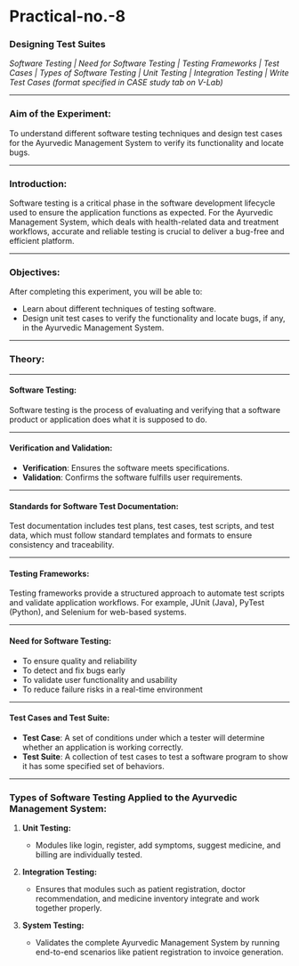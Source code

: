 # Practical-no.-8

### **Designing Test Suites**
*Software Testing | Need for Software Testing | Testing Frameworks | Test Cases | Types of Software Testing | Unit Testing | Integration Testing | Write Test Cases (format specified in CASE study tab on V-Lab)*

---

### **Aim of the Experiment:**

To understand different software testing techniques and design test cases for the Ayurvedic Management System to verify its functionality and locate bugs.

---

### **Introduction:**

Software testing is a critical phase in the software development lifecycle used to ensure the application functions as expected. For the Ayurvedic Management System, which deals with health-related data and treatment workflows, accurate and reliable testing is crucial to deliver a bug-free and efficient platform.

---

### **Objectives:**

After completing this experiment, you will be able to:
- Learn about different techniques of testing software.
- Design unit test cases to verify the functionality and locate bugs, if any, in the Ayurvedic Management System.

---

### **Theory:**

---

#### **Software Testing:**
Software testing is the process of evaluating and verifying that a software product or application does what it is supposed to do.

---

#### **Verification and Validation:**
- **Verification**: Ensures the software meets specifications.
- **Validation**: Confirms the software fulfills user requirements.

---

#### **Standards for Software Test Documentation:**
Test documentation includes test plans, test cases, test scripts, and test data, which must follow standard templates and formats to ensure consistency and traceability.

---

#### **Testing Frameworks:**
Testing frameworks provide a structured approach to automate test scripts and validate application workflows. For example, JUnit (Java), PyTest (Python), and Selenium for web-based systems.

---

#### **Need for Software Testing:**
- To ensure quality and reliability
- To detect and fix bugs early
- To validate user functionality and usability
- To reduce failure risks in a real-time environment

---

#### **Test Cases and Test Suite:**
- **Test Case**: A set of conditions under which a tester will determine whether an application is working correctly.
- **Test Suite**: A collection of test cases to test a software program to show it has some specified set of behaviors.

---

### **Types of Software Testing Applied to the Ayurvedic Management System:**

1. **Unit Testing:**
   - Modules like login, register, add symptoms, suggest medicine, and billing are individually tested.

2. **Integration Testing:**
   - Ensures that modules such as patient registration, doctor recommendation, and medicine inventory integrate and work together properly.

3. **System Testing:**
   - Validates the complete Ayurvedic Management System by running end-to-end scenarios like patient registration to invoice generation.
  

